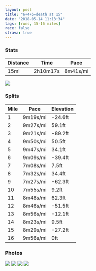 ```yaml
---
layout: post
title: "6+4+5=death at 15"
date: "2018-05-14 11:13:34"
tags: [runs, 15-16 miles]
race: false
strava: true
---
```


### Stats

| Distance | Time | Pace |
|----------|------|------|
|15mi|2h10m17s|8m41s/mi|

<img src='https://maps.googleapis.com/maps/api/staticmap?maptype=roadmap&path=enc:}_ywFffpbMwK_Gz@{LaOqL|@oJsA{E_KsLeMQwGcJ}O}D}O}LiCiHF{IkDiDkYmQcSh@cMkMcLm@kFcHqAjAzA`Gq@~BuMiGeF|GUpMdCp@vCkGhJ]vDtItErDbDbKvK~F`EdGzFx@jHnOdVjB`FnIzLvCzP`WxOx@vBfHzNbHnNnPbDi@vD}Gf@gIoNmKj@qLgAsDgNmNwJTmFmImOiDkQkNcCiHLwHeCaDm[}RqRr@yL_MuMaA{D}G{ApAzApFo@lC{NuFkDlFiApJnC~DnD_HtJMrDlJbElCjDhK`LnGxBvEvHpAbDzJbDzDlPAbEfCtDzG|Ix@|S~YlO`A`CzGnOxHbNxOrDqAbFeO|De@xJ_UnACvNbItKzKpq@p_@fUtSjX~LpCdE|a@pIzAu@&key=AIzaSyC1MId7bFpkLXNAaYhBSTb8jLyiSqzbDtM&size=800x800&markers=color:yellow|label:S|40.76559,-73.98004&markers=color:green|label:F|40.736930000000015,-73.98997000000003'>

### Splits

| Mile | Pace | Elevation |
|------|------|-----------|
|1|9m19s/mi|-24.6ft|
|2|9m27s/mi|59.1ft|
|3|9m21s/mi|-89.2ft|
|4|9m50s/mi|50.5ft|
|5|9m47s/mi|34.1ft|
|6|9m09s/mi|-39.4ft|
|7|7m08s/mi|7.5ft|
|8|7m32s/mi|34.4ft|
|9|7m27s/mi|-62.3ft|
|10|7m55s/mi|9.2ft|
|11|8m48s/mi|62.3ft|
|12|8m46s/mi|-51.5ft|
|13|8m56s/mi|-12.1ft|
|14|8m23s/mi|9.5ft|
|15|8m29s/mi|-27.2ft|
|16|9m56s/mi|0ft|

### Photos
<img src='https://dgtzuqphqg23d.cloudfront.net/8LY8QScGCs3v7J4RNqjEwaQtZH3TsHU-zHUo4RrEJwY-539x768.jpg'>

<img src='https://dgtzuqphqg23d.cloudfront.net/EQa5EEgTS9hfYEUZpJ_Rck8etB5aLUc4B2vD8VKDvv4-577x768.jpg'>

<img src='https://dgtzuqphqg23d.cloudfront.net/q6wYkGnAjROqtL1Xu8dQbBD2qYlT9sWF3VQPwr7hQZQ-577x768.jpg'>

<img src='https://dgtzuqphqg23d.cloudfront.net/kdBwJOa0B8bFodU4I0NR11Qi4cUSakipORe0fXl-8AQ-577x768.jpg'>
